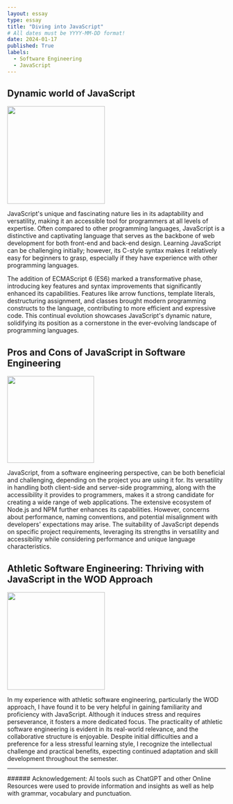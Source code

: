 ```yaml
---
layout: essay
type: essay
title: "Diving into JavaScript"
# All dates must be YYYY-MM-DD format!
date: 2024-01-17
published: True
labels:
  - Software Engineering
  - JavaScript
---
```


## Dynamic world of JavaScript

<img width="225px" 
     class="rounded float-start pe-4" 
     src="https://miro.medium.com/v2/resize:fit:1400/0*svifr-_qC_jy2fBg" >

JavaScript's unique and fascinating nature lies in its adaptability and versatility, making it an accessible tool for programmers at all levels of expertise. Often compared to other programming languages, JavaScript is a distinctive and captivating language that serves as the backbone of web development for both front-end and back-end design. Learning JavaScript can be challenging initially; however, its C-style syntax makes it relatively easy for beginners to grasp, especially if they have experience with other programming languages.

The addition of ECMAScript 6 (ES6) marked a transformative phase, introducing key features and syntax improvements that significantly enhanced its capabilities. Features like arrow functions, template literals, destructuring assignment, and classes brought modern programming constructs to the language, contributing to more efficient and expressive code. This continual evolution showcases JavaScript's dynamic nature, solidifying its position as a cornerstone in the ever-evolving landscape of programming languages.

## Pros and Cons of JavaScript in Software Engineering

<img width="200px" 
     class="rounded float-start pe-4" 
     src="https://miro.medium.com/v2/resize:fit:1224/1*es-ucQ5w5NJ5unD_Us5gSg.jpeg" >

JavaScript, from a software engineering perspective, can be both beneficial and challenging, depending on the project you are using it for. Its versatility in handling both client-side and server-side programming, along with the accessibility it provides to programmers, makes it a strong candidate for creating a wide range of web applications. The extensive ecosystem of Node.js and NPM further enhances its capabilities. However, concerns about performance, naming conventions, and potential misalignment with developers' expectations may arise. The suitability of JavaScript depends on specific project requirements, leveraging its strengths in versatility and accessibility while considering performance and unique language characteristics.

## Athletic Software Engineering: Thriving with JavaScript in the WOD Approach

<img width="225px" 
     class="rounded float-start pe-4" 
     src="https://media.licdn.com/dms/image/C5112AQFoTIj88r77Fw/article-cover_image-shrink_600_2000/0/1533718888498?e=2147483647&v=beta&t=1uStmoYwec9KdjbjF-DPsnLRdYJvHDeaW1KQDwnViFY">

In my experience with athletic software engineering, particularly the WOD approach, I have found it to be very helpful in gaining familiarity and proficiency with JavaScript. Although it induces stress and requires perseverance, it fosters a more dedicated focus. The practicality of athletic software engineering is evident in its real-world relevance, and the collaborative structure is enjoyable. Despite initial difficulties and a preference for a less stressful learning style, I recognize the intellectual challenge and practical benefits, expecting continued adaptation and skill development throughout the semester.


<hr>
###### Acknowledgement: AI tools such as ChatGPT and other Online Resources were used to provide information and insights as well as help with grammar, vocabulary and punctuation.
